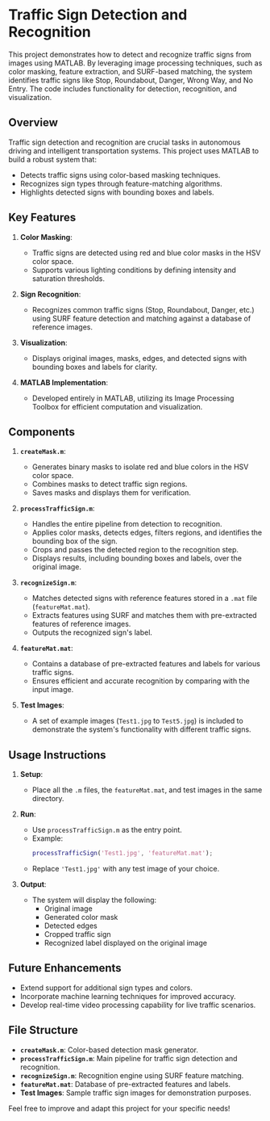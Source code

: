 # Traffic Sign Detection and Recognition

This project demonstrates how to detect and recognize traffic signs from images using MATLAB. By leveraging image processing techniques, such as color masking, feature extraction, and SURF-based matching, the system identifies traffic signs like Stop, Roundabout, Danger, Wrong Way, and No Entry. The code includes functionality for detection, recognition, and visualization.

## Overview

Traffic sign detection and recognition are crucial tasks in autonomous driving and intelligent transportation systems. This project uses MATLAB to build a robust system that:
- Detects traffic signs using color-based masking techniques.
- Recognizes sign types through feature-matching algorithms.
- Highlights detected signs with bounding boxes and labels.

## Key Features

1. **Color Masking**:
   - Traffic signs are detected using red and blue color masks in the HSV color space.
   - Supports various lighting conditions by defining intensity and saturation thresholds.

2. **Sign Recognition**:
   - Recognizes common traffic signs (Stop, Roundabout, Danger, etc.) using SURF feature detection and matching against a database of reference images.

3. **Visualization**:
   - Displays original images, masks, edges, and detected signs with bounding boxes and labels for clarity.

4. **MATLAB Implementation**:
   - Developed entirely in MATLAB, utilizing its Image Processing Toolbox for efficient computation and visualization.

## Components

1. **`createMask.m`**:
   - Generates binary masks to isolate red and blue colors in the HSV color space. 
   - Combines masks to detect traffic sign regions.
   - Saves masks and displays them for verification.

2. **`processTrafficSign.m`**:
   - Handles the entire pipeline from detection to recognition.
   - Applies color masks, detects edges, filters regions, and identifies the bounding box of the sign.
   - Crops and passes the detected region to the recognition step.
   - Displays results, including bounding boxes and labels, over the original image.

3. **`recognizeSign.m`**:
   - Matches detected signs with reference features stored in a `.mat` file (`featureMat.mat`).
   - Extracts features using SURF and matches them with pre-extracted features of reference images.
   - Outputs the recognized sign's label.

4. **`featureMat.mat`**:
   - Contains a database of pre-extracted features and labels for various traffic signs.
   - Ensures efficient and accurate recognition by comparing with the input image.

5. **Test Images**:
   - A set of example images (`Test1.jpg` to `Test5.jpg`) is included to demonstrate the system's functionality with different traffic signs.

## Usage Instructions

1. **Setup**:
   - Place all the `.m` files, the `featureMat.mat`, and test images in the same directory.

2. **Run**:
   - Use `processTrafficSign.m` as the entry point.
   - Example: 
     ```matlab
     processTrafficSign('Test1.jpg', 'featureMat.mat');
     ```
   - Replace `'Test1.jpg'` with any test image of your choice.

3. **Output**:
   - The system will display the following:
     - Original image
     - Generated color mask
     - Detected edges
     - Cropped traffic sign
     - Recognized label displayed on the original image

## Future Enhancements

- Extend support for additional sign types and colors.
- Incorporate machine learning techniques for improved accuracy.
- Develop real-time video processing capability for live traffic scenarios.

## File Structure
- **`createMask.m`**: Color-based detection mask generator.
- **`processTrafficSign.m`**: Main pipeline for traffic sign detection and recognition.
- **`recognizeSign.m`**: Recognition engine using SURF feature matching.
- **`featureMat.mat`**: Database of pre-extracted features and labels.
- **Test Images**: Sample traffic sign images for demonstration purposes.

Feel free to improve and adapt this project for your specific needs!
